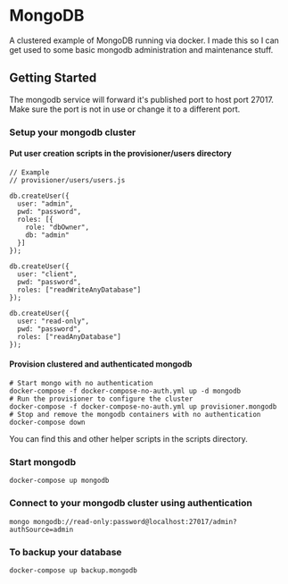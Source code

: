 # MongoDB
A clustered example of MongoDB running via docker.  I made this so I can get used to some basic mongodb administration and maintenance stuff.

## Getting Started

The mongodb service will forward it's published port to host port 27017. Make sure the port is not in use or change it to a different port.

### Setup your mongodb cluster

#### Put user creation scripts in the provisioner/users directory
  ```
  // Example
  // provisioner/users/users.js

  db.createUser({
    user: "admin",
    pwd: "password",
    roles: [{
      role: "dbOwner",
      db: "admin"
    }]
  });

  db.createUser({
    user: "client",
    pwd: "password",
    roles: ["readWriteAnyDatabase"]
  });

  db.createUser({
    user: "read-only",
    pwd: "password",
    roles: ["readAnyDatabase"]
  });
  ```

#### Provision clustered and authenticated mongodb
  ```
  # Start mongo with no authentication
  docker-compose -f docker-compose-no-auth.yml up -d mongodb
  # Run the provisioner to configure the cluster
  docker-compose -f docker-compose-no-auth.yml up provisioner.mongodb
  # Stop and remove the mongodb containers with no authentication
  docker-compose down
  ```
You can find this and other helper scripts in the scripts directory.

### Start mongodb
  ```
  docker-compose up mongodb
  ```

### Connect to your mongodb cluster using authentication
  ```
  mongo mongodb://read-only:password@localhost:27017/admin?authSource=admin
  ```

### To backup your database
  ```
  docker-compose up backup.mongodb
  ```
